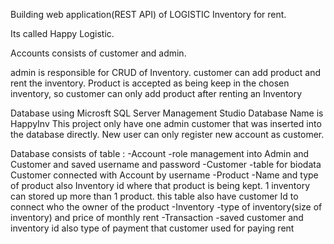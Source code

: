 Building web application(REST API) of LOGISTIC Inventory for rent.

Its called Happy Logistic.

Accounts consists of customer and admin.

admin is responsible for CRUD of Inventory.
customer can add product and rent the inventory. Product is accepted as being keep in the chosen inventory, so customer can only add product after renting an Inventory

Database using Microsft SQL Server Management Studio
Database Name is HappyInv
This project only have one admin customer that was inserted into the database directly.
New user can only register new account as customer.

Database consists of table :
-Account -role management into Admin and Customer and saved username and password
-Customer -table for biodata Customer connected with Account by username
-Product -Name and type of product also Inventory id where that product is being kept. 1 inventory can stored up more than 1 product. this table also have customer Id to connect who the owner of the product
-Inventory -type of inventory(size of inventory) and price of monthly rent
-Transaction -saved customer and inventory id also type of payment that customer used for paying rent

